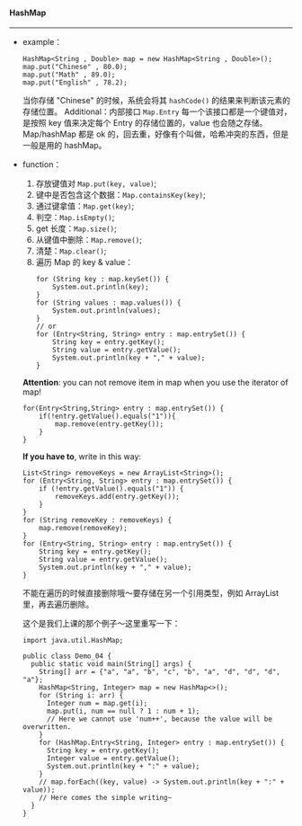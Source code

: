 #### HashMap
***
- example：
    ```
    HashMap<String , Double> map = new HashMap<String , Double>();   
    map.put("Chinese" , 80.0);   
    map.put("Math" , 89.0);   
    map.put("English" , 78.2);
    ```
    当你存储 "Chinese" 的时候，系统会将其 `hashCode()` 的结果来判断该元素的存储位置。
    Additional：内部接口 `Map.Entry`
    每一个该接口都是一个键值对，是按照 key 值来决定每个 Entry 的存储位置的，value 也会随之存储。
    Map/hashMap 都是 ok 的，回去重，好像有个叫做，哈希冲突的东西，但是一般是用的 hashMap。
    
 - function： 
    1. 存放键值对 `Map.put(key, value)`;
    2. 键中是否包含这个数据：`Map.containsKey(key)`;
    3. 通过键拿值：`Map.get(key)`;
    4. 判空：`Map.isEmpty()`;
    5. get 长度：`Map.size()`;
    6. 从键值中删除：`Map.remove()`;
    7. 清楚：`Map.clear()`;
    8. 遍历 Map 的 key & value：
        ```
        for (String key : map.keySet()) {
            System.out.println(key);
        }
        for (String values : map.values()) {
		    System.out.println(values);
		}
        // or
		for (Entry<String, String> entry : map.entrySet()) {
			String key = entry.getKey();
			String value = entry.getValue();
			System.out.println(key + "," + value);
		}
        ```
        
    **Attention**: you can not remove item in map when you use the iterator of map!
    
    ```
    for(Entry<String,String> entry : map.entrySet()) {
        if(!entry.getValue().equals("1")){
            map.remove(entry.getKey());
        }
    }
    ```
    
    **If you have to**, write in this way:  
    
    ```
    List<String> removeKeys = new ArrayList<String>();
	for (Entry<String, String> entry : map.entrySet()) {
	    if (!entry.getValue().equals("1")) {
	        removeKeys.add(entry.getKey());
	    }
	}
	for (String removeKey : removeKeys) {
	    map.remove(removeKey);
	}
	for (Entry<String, String> entry : map.entrySet()) {
        String key = entry.getKey();
	    String value = entry.getValue();
	    System.out.println(key + "," + value);
	}
    ```
    
    不能在遍历的时候直接删除哦～要存储在另一个引用类型，例如 ArrayList 里，再去遍历删除。
    
    这个是我们上课的那个例子～这里重写一下：
    
    ```
    import java.util.HashMap;

    public class Demo_04 {
      public static void main(String[] args) {
        String[] arr = {"a", "a", "b", "c", "b", "a", "d", "d", "d", "a"};
        HashMap<String, Integer> map = new HashMap<>();
        for (String i: arr) {
          Integer num = map.get(i);
          map.put(i, num == null ? 1 : num + 1);
          // Here we cannot use 'num++', because the value will be overwritten.
        }
        for (HashMap.Entry<String, Integer> entry : map.entrySet()) {
          String key = entry.getKey();
          Integer value = entry.getValue();
          System.out.println(key + ":" + value);
        }
        // map.forEach((key, value) -> System.out.println(key + ":" + value));
        // Here comes the simple writing~
      }
    }
    ```
